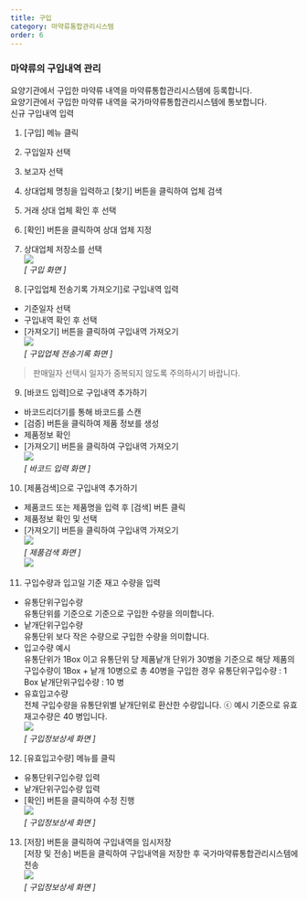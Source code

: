 ```yaml
---
title: 구입
category: 마약류통합관리시스템
order: 6
---
```


### 마약류의 구입내역 관리

요양기관에서 구입한 마약류 내역을 마약류통합관리시스템에 등록합니다.  
요양기관에서 구입한 마약류 내역을 국가마약류통합관리시스템에 통보합니다.  
신규 구입내역 입력
1. [구입] 메뉴 클릭
2. 구입일자 선택
3. 보고자 선택
4. 상대업체 명칭을 입력하고 [찾기] 버튼을 클릭하여 업체 검색
5. 거래 상대 업체 확인 후 선택
6. [확인] 버튼을 클릭하여 상대 업체 지정
7. 상대업체 저장소를 선택  
[![]({{site.url}}/images/docs/doc_1/post_6-1.png)]({{site.url}}/images/docs/doc_1/post_6-1.png)  
*[ 구입 화면 ]*

8. [구입업체 전송기록 가져오기]로 구입내역 입력
- 기준일자 선택
- 구입내역 확인 후 선택
- [가져오기] 버튼을 클릭하여 구입내역 가져오기  
[![]({{site.url}}/images/docs/doc_1/post_6-2.png)]({{site.url}}/images/docs/doc_1/post_6-2.png)  
*[ 구입업체 전송기록 화면 ]*  
 > 판매일자 선택시 일자가 중복되지 않도록 주의하시기 바랍니다.  

9. [바코드 입력]으로 구입내역 추가하기
- 바코드리더기를 통해 바코드를 스캔
- [검증] 버튼을 클릭하여 제품 정보를 생성
- 제품정보 확인
- [가져오기] 버튼을 클릭하여 구입내역 가져오기  
[![]({{site.url}}/images/docs/doc_1/post_6-3.png)]({{site.url}}/images/docs/doc_1/post_6-3.png)  
*[ 바코드 입력 화면 ]*

10. [제품검색]으로 구입내역 추가하기
- 제품코드 또는 제품명을 입력 후 [검색] 버튼 클릭
- 제품정보 확인 및 선택
- [가져오기] 버튼을 클릭하여 구입내역 가져오기  
[![]({{site.url}}/images/docs/doc_1/post_6-4.png)]({{site.url}}/images/docs/doc_1/post_6-4.png)  
*[ 제품검색 화면 ]*  
[![]({{site.url}}/images/docs/doc_1/post_6-5.png)]({{site.url}}/images/docs/doc_1/post_6-5.png)  

11. 구입수량과 입고일 기준 재고 수량을 입력
- 유통단위구입수량  
  유통단위를 기준으로 기준으로 구입한 수량을 의미합니다.
- 낱개단위구입수량  
  유통단위 보다 작은 수량으로 구입한 수량을 의미합니다. 
- 입고수량 예시  
  유통단위가 1Box 이고 유통단위 당 제품낱개 단위가 30병을 기준으로 해당 제품의 
  구입수량이 1Box + 낱개 10병으로 총 40병을 구입한 경우
  유통단위구입수량 : 1 Box
  낱개단위구입수량 : 10 병
- 유효입고수량  
  전체 구입수량을 유통단위별 낱개단위로 환산한 수량입니다.
  ⓒ 예시 기준으로 유효재고수량은 40 병입니다.  
  [![]({{site.url}}/images/docs/doc_1/post_6-6.png)]({{site.url}}/images/docs/doc_1/post_6-6.png)  
  *[ 구입정보상세 화면 ]*  

12. [유효입고수량] 메뉴를 클릭
- 유통단위구입수량 입력 
- 낱개단위구입수량 입력 
- [확인] 버튼을 클릭하여 수정 진행  
[![]({{site.url}}/images/docs/doc_1/post_6-7.png)]({{site.url}}/images/docs/doc_1/post_6-7.png)  
*[ 구입정보상세 화면 ]*

13. [저장] 버튼을 클릭하여 구입내역을 임시저장  
    [저장 및 전송] 버튼을 클릭하여 구입내역을 저장한 후 국가마약류통합관리시스템에 전송  
[![]({{site.url}}/images/docs/doc_1/post_6-8.png)]({{site.url}}/images/docs/doc_1/post_6-8.png)  
*[ 구입정보상세 화면 ]*